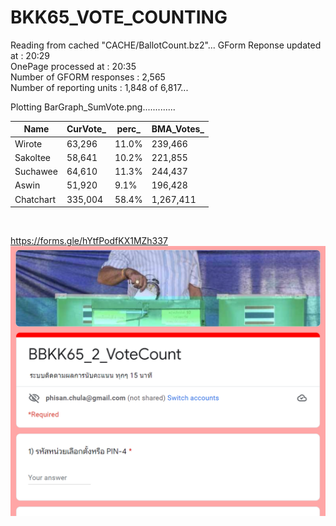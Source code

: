 # BKK65_VOTE_COUNTING

Reading from cached "CACHE/BallotCount.bz2"...
GForm Reponse updated at   : 20:29<br/>
OnePage processed at       : 20:35<br/>
Number of GFORM responses  : 2,565<br/>
Number of reporting  units : 1,848 of 6,817...<br/>

Plotting BarGraph_SumVote.png.............<br/>

| Name      | CurVote_   | perc_   | BMA_Votes_   |
|-----------|------------|---------|--------------|
| Wirote    | 63,296     | 11.0%   | 239,466      |
| Sakoltee  | 58,641     | 10.2%   | 221,855      |
| Suchawee  | 64,610     | 11.3%   | 244,437      |
| Aswin     | 51,920     | 9.1%    | 196,428      |
| Chatchart | 335,004    | 58.4%   | 1,267,411    |
<br/>

https://forms.gle/hYtfPodfKX1MZh337
![alt text](https://github.com/phisan-chula/BKK65_VOTE_COUNTING/blob/main/Front_End_BBKK_Vote_Count.PNG?raw=true)
